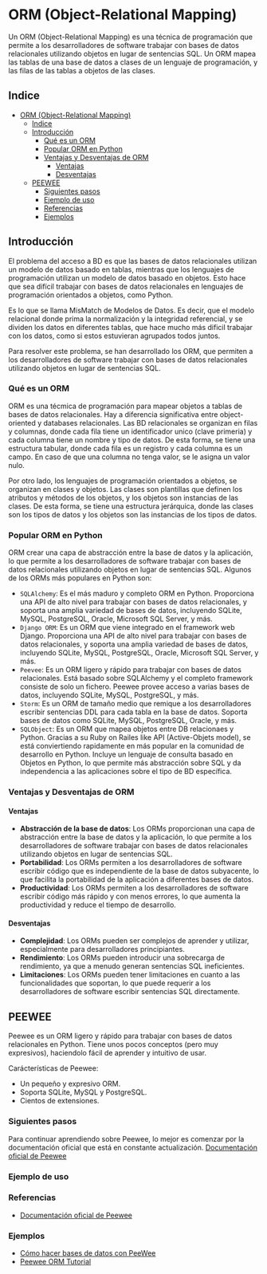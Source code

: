 <!-- omit in toc -->

# ORM (Object-Relational Mapping)

Un ORM (Object-Relational Mapping) es una técnica de programación que permite a los desarrolladores de software trabajar con bases de datos relacionales utilizando objetos en lugar de sentencias SQL. Un ORM mapea las tablas de una base de datos a clases de un lenguaje de programación, y las filas de las tablas a objetos de las clases.

<!-- omit in toc -->

## Indice

- [ORM (Object-Relational Mapping)](#orm-object-relational-mapping)
  - [Indice](#indice)
  - [Introducción](#introducción)
    - [Qué es un ORM](#qué-es-un-orm)
    - [Popular ORM en Python](#popular-orm-en-python)
    - [Ventajas y Desventajas de ORM](#ventajas-y-desventajas-de-orm)
      - [Ventajas](#ventajas)
      - [Desventajas](#desventajas)
  - [PEEWEE](#peewee)
    - [Siguientes pasos](#siguientes-pasos)
    - [Ejemplo de uso](#ejemplo-de-uso)
    - [Referencias](#referencias)
    - [Ejemplos](#ejemplos)

## Introducción

El problema del acceso a BD es que las bases de datos relacionales utilizan un modelo de datos basado en tablas, mientras que los lenguajes de programación utilizan un modelo de datos basado en objetos. Esto hace que sea difícil trabajar con bases de datos relacionales en lenguajes de programación orientados a objetos, como Python.

Es lo que se llama MisMatch de Modelos de Datos. Es decir, que el modelo relacional donde prima la normalización y la integridad referencial, y se dividen los datos en diferentes tablas, que hace mucho más dificil trabajar con los datos, como si estos estuvieran agrupados todos juntos.

Para resolver este problema, se han desarrollado los ORM, que permiten a los desarrolladores de software trabajar con bases de datos relacionales utilizando objetos en lugar de sentencias SQL. 

### Qué es un ORM

ORM es una técmica de programación para mapear objetos a tablas de bases de datos relacionales. Hay a diferencia significativa entre object-oriented y databases relacionales.  Las BD relacionales se organizan en filas y columnas, donde cada fila tiene un identificador unico (clave primeria) y cada columna tiene un nombre y tipo de datos. De esta forma, se tiene una estructura tabular, donde cada fila es un registro y cada columna es un campo. En caso de que una columna no tenga valor, se le asigna un valor nulo.

Por otro lado, los lenguajes de programación orientados a objetos, se organizan en clases y objetos. Las clases son plantillas que definen los atributos y métodos de los objetos, y los objetos son instancias de las clases. De esta forma, se tiene una estructura jerárquica, donde las clases son los tipos de datos y los objetos son las instancias de los tipos de datos.

### Popular ORM en Python

ORM crear una capa de abstracción entre la base de datos y la aplicación, lo que permite a los desarrolladores de software trabajar con bases de datos relacionales utilizando objetos en lugar de sentencias SQL. Algunos de los ORMs más populares en Python son:

- `SQLAlchemy`: Es el más maduro y completo ORM en Python. Proporciona una API de alto nivel para trabajar con bases de datos relacionales, y soporta una amplia variedad de bases de datos, incluyendo SQLite, MySQL, PostgreSQL, Oracle, Microsoft SQL Server, y más.
- `Django ORM`: Es un ORM que viene integrado en el framework web Django. Proporciona una API de alto nivel para trabajar con bases de datos relacionales, y soporta una amplia variedad de bases de datos, incluyendo SQLite, MySQL, PostgreSQL, Oracle, Microsoft SQL Server, y más.
- `Peevee`: Es un ORM ligero y rápido para trabajar con bases de datos relacionales. Está basado sobre SQLAlchemy y el completo framework consiste de solo un fichero. Peewee provee acceso a varias bases de datos, incluyendo SQLite, MySQL, PostgreSQL, y más.
- `Storm`: Es un ORM de tamaño medio que remique a los desarrolladores escribir sentencias DDL para cada tabla en la base de datos. Soporta bases de datos como SQLite, MySQL, PostgreSQL, Oracle, y más.
- `SQLObject`: Es un ORM que mapea objetos entre DB relacionaes y Python. Gracias a su Ruby on Railes like API (Active-Objets model), se está conviertiendo rapidamente en más popular en la comunidad de desarrollo en Python. Incluye un lenguaje de consulta basado en Objetos en Python, lo que permite más abstracción sobre SQL y da independencia a las aplicaciones sobre el tipo de BD específica.

### Ventajas y Desventajas de ORM

#### Ventajas

- **Abstracción de la base de datos**: Los ORMs proporcionan una capa de abstracción entre la base de datos y la aplicación, lo que permite a los desarrolladores de software trabajar con bases de datos relacionales utilizando objetos en lugar de sentencias SQL.
- **Portabilidad**: Los ORMs permiten a los desarrolladores de software escribir código que es independiente de la base de datos subyacente, lo que facilita la portabilidad de la aplicación a diferentes bases de datos.
- **Productividad**: Los ORMs permiten a los desarrolladores de software escribir código más rápido y con menos errores, lo que aumenta la productividad y reduce el tiempo de desarrollo.

#### Desventajas

- **Complejidad**: Los ORMs pueden ser complejos de aprender y utilizar, especialmente para desarrolladores principiantes.
- **Rendimiento**: Los ORMs pueden introducir una sobrecarga de rendimiento, ya que a menudo generan sentencias SQL ineficientes.
- **Limitaciones**: Los ORMs pueden tener limitaciones en cuanto a las funcionalidades que soportan, lo que puede requerir a los desarrolladores de software escribir sentencias SQL directamente.


## PEEWEE

Peewee es un ORM ligero y rápido para trabajar con bases de datos relacionales en Python. Tiene unos pocos conceptos (pero muy expresivos), haciendolo fácil de aprender y intuitivo de usar.

Carácterísticas de Peewee:

- Un pequeño y expresivo ORM.
- Soporta SQLite, MySQL y PostgreSQL.
- Cientos de extensiones.


### Siguientes pasos

Para continuar aprendiendo sobre Peewee, lo mejor es comenzar por la documentación oficial que está en constante actualización.
[Documentación oficial de Peewee](http://docs.peewee-orm.com/en/latest/index.html)


### Ejemplo de uso










### Referencias

- [Documentación oficial de Peewee](http://docs.peewee-orm.com/en/latest/index.html)


### Ejemplos

- [Cómo hacer bases de datos con PeeWee](https://www.paradigmadigital.com/dev/como-hacer-bases-datos-con-peewee/)
- [Peewee ORM Tutorial](https://zetcode.com/python/peewee/?utm_content=cmp-true)